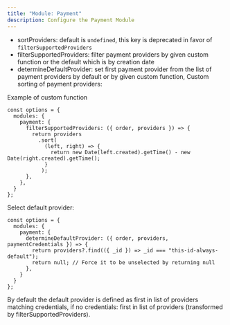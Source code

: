 ```yaml
---
title: "Module: Payment"
description: Configure the Payment Module
---
```


- sortProviders: default is `undefined`, this key is deprecated in favor of `filterSupportedProviders`
- filterSupportedProviders: filter payment providers by given custom function or the default which is by creation date
- determineDefaultProvider: set first payment provider from the list of payment providers by default or by given custom function,
Custom sorting of payment providers:

Example of custom function

```
const options = {
  modules: {
    payment: {
      filterSupportedProviders: ({ order, providers }) => {
        return providers
          .sort(
            (left, right) => {
              return new Date(left.created).getTime() - new Date(right.created).getTime();
            }
           );
      },
    },
  }
};
```


Select default provider:

```
const options = {
  modules: {
    payment: {
      determineDefaultProvider: ({ order, providers, paymentCredentials }) => {
        return providers?.find(({ _id }) => _id === "this-id-always-default");
        return null; // Force it to be unselected by returning null
      },
    }
  }
};
```

By default the default provider is defined as first in list of providers matching credentials, if no credentials: first in list of providers (transformed by filterSupportedProviders).